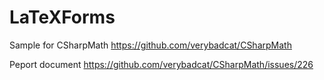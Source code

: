 # LaTeXForms

Sample for CSharpMath
https://github.com/verybadcat/CSharpMath

Peport document 
https://github.com/verybadcat/CSharpMath/issues/226
